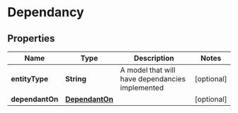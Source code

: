 

# Dependancy


## Properties

Name | Type | Description | Notes
------------ | ------------- | ------------- | -------------
**entityType** | **String** | A model that will have dependancies implemented |  [optional]
**dependantOn** | [**DependantOn**](DependantOn.md) |  |  [optional]




